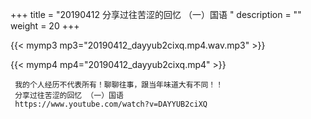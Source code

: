 +++
title = "20190412  分享过往苦涩的回忆 （一）国语 "
description = ""
weight = 20
+++

{{< mymp3 mp3="20190412_dayyub2cixq.mp4.wav.mp3" >}}

{{< mymp4 mp4="20190412_dayyub2cixq.mp4" >}}

     我的个人经历不代表所有！聊聊往事，跟当年味道大有不同！！ 
     分享过往苦涩的回忆 （一）国语 
     https://www.youtube.com/watch?v=DAYYUB2ciXQ 
